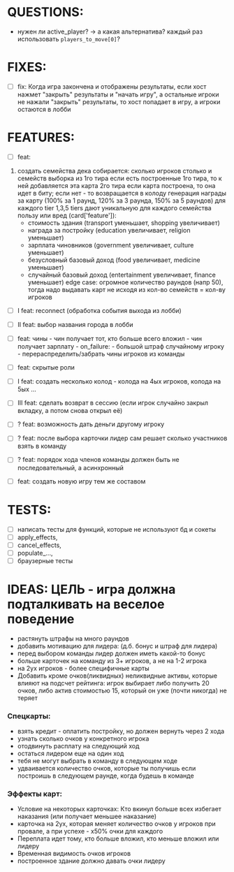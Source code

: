 # QUESTIONS:
- нужен ли active_player? ->  а какая альтернатива? каждый раз использовать `players_to_move[0]`?

# FIXES:
- [ ] fix: Когда игра закончена и отображены результаты, если хост нажмет "закрыть" результаты и "начать игру", а остальные игроки не нажали "закрыть" результаты, то хост попадает в игру, а игроки остаются в лобби

# FEATURES:
- [ ] feat: 
1) создать семейства
дека собирается: сколько игроков столько и семейств
выборка из 1го тира
если есть построенные 1го тира, то к ней добавляется эта карта 2го тира
если карта построена, то она идет в биту; если нет - то возвращается в колоду
генерация награды за карту (100% за 1 раунд, 120% за 3 раунда, 150% за 5 раундов) для каждого tier
1,3,5 tiers дают уникальную для каждого семейства пользу или вред (card['feature']):
    - стоимость здания (transport уменьшает, shopping увеличивает)
    - награда за постройку (education увеличивает, religion уменьшает)
    - зарплата чиновников (government увеличивает, culture уменьшает)
    - безусловный базовый доход (food увеличивает, medicine уменьшает)
    - случайный базовый доход (entertainment увеличивает, finance уменьшает)
edge case: огромное количество раундов (напр 50), тогда надо выдавать карт не исходя из кол-во семейств = кол-ву игроков

- [ ] I feat: reconnect (обработка события выхода из лобби)
- [ ] II feat: выбор названия города в лобби
- [ ] feat: чины
        - чин получает тот, кто больше всего вложил
        - чин получает зарплату
        - on_failure: 
            - большой штраф случайному игроку
            - перераспределить/забрать чины игроков из команды
            
- [ ] feat: скрытые роли

        

- [ ] I feat: создать несколько колод - колода на 4ых игроков, колода на 5ых ...
- [ ] III feat: cделать возврат в сессию (если игрок случайно закрыл вкладку, а потом снова открыл её)
- [ ] ? feat: возможность дать деньги другому игроку
- [ ] ? feat: после выбора карточки лидер сам решает сколько участников взять в команду
- [ ] ? feat: порядок хода членов команды должен быть не последовательный, а асинхронный
- [ ] feat: создать новую игру тем же составом

# TESTS:
- [ ] написать тесты для функций, которые не используют бд и сокеты
- [ ] apply_effects, 
- [ ] cancel_effects, 
- [ ] populate_...,
- [ ] браузерные тесты

# IDEAS: ЦЕЛЬ - игра должна подталкивать на веселое поведение
- растянуть штрафы на много раундов
- добавить мотивацию для лидера: (д.б. бонус и штраф для лидера)
- перед выбором команды лидер должен иметь какой-то бонус
- больше карточек на команду из 3+ игроков, а не на 1-2 игрока
- на 2ух игроков - более специфичные карты
- Добавить кроме очков(ликвидных) неликвидные активы, которые влияют на подсчет рейтинга: игрок выбирает либо получить 20 очков, либо актив стоимостью 15, который он уже (почти никогда) не теряет
### Спецкарты:
- взять кредит - оплатить постройку, но должен вернуть через 2 хода
- узнать сколько очков у конкретного игрока
- отодвинуть расплату на следующий ход
- остаться лидером еще на один ход
- тебя не могут выбрать в команду в следующем ходе
- удваивается количество очков, которые ты получишь если построишь в следующем раунде, когда будешь в команде
### Эффекты карт:
- Условие на некоторых карточках: Кто вкинул больше всех избегает наказания (или получает меньшее наказание)
- карточка на 2ух, которая меняет количество очков у игроков при провале, а при успехе - х50% очки для каждого
- Переплата идет тому, кто больше вложил, кто меньше вложил или лидеру
- Временная видимость очков игроков
- построенное здание должно давать очки лидеру
